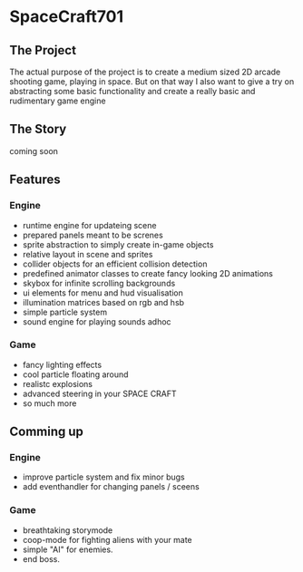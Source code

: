 # SpaceCraft701 #

## The Project ##
The actual purpose of the project is to create a medium sized 2D arcade shooting
game, playing in space. But on that way I also want to give a try on abstracting 
some basic functionality and create a really basic and rudimentary game engine

## The Story ##
coming soon  

## Features ##

### Engine ###
- runtime engine for updateing scene
- prepared panels meant to be screnes
- sprite abstraction to simply create in-game objects
- relative layout in scene and sprites
- collider objects for an efficient collision detection
- predefined animator classes to create fancy looking 2D animations
- skybox for infinite scrolling backgrounds
- ui elements for menu and hud visualisation
- illumination matrices based on rgb and hsb
- simple particle system
- sound engine for playing sounds adhoc

### Game ###
- fancy lighting effects 
- cool particle floating around
- realistc explosions
- advanced steering in your SPACE CRAFT
- so much more


## Comming up ##

### Engine ###
- improve particle system and fix minor bugs
- add eventhandler for changing panels / sceens

### Game ###
- breathtaking storymode
- coop-mode for fighting aliens with your mate 
- simple "AI" for enemies.
- end boss.
